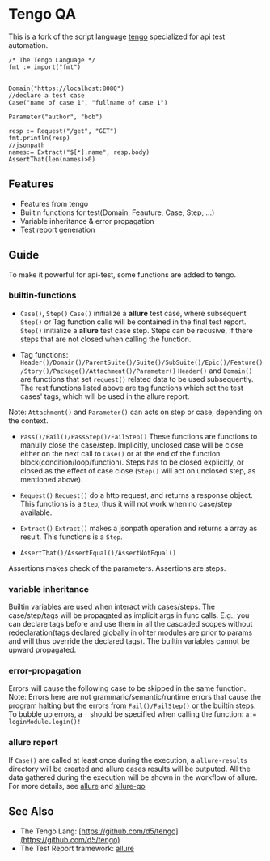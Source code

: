 # Tengo QA

This is a fork of the script language [tengo](https://github.com/d5/tengo)
specialized for api test automation.

```golang
/* The Tengo Language */
fmt := import("fmt")


Domain("https://localhost:8080")
//declare a test case
Case("name of case 1", "fullname of case 1")

Parameter("author", "bob")

resp := Request("/get", "GET")
fmt.println(resp)
//jsonpath
names:= Extract("$[*].name", resp.body)
AssertThat(len(names)>0)
```

## Features

- Features from tengo
- Builtin functions for test(Domain, Feauture, Case, Step, ...)
- Variable inheritance & error propagation
- Test report generation


## Guide

To make it powerful for api-test, some functions are added to tengo.

### builtin-functions

- `Case()`, `Step()`
`Case()` initialize a **allure** test case, where subsequent `Step()` or Tag function calls will be contained in the final test report.
`Step()` initialize a **allure** test case step. Steps can be recusive, if there steps that are not closed when calling the function.

- Tag functions: `Header()/Domain()/ParentSuite()/Suite()/SubSuite()/Epic()/Feature()/Story()/Package()/Attachment()/Parameter()`
`Header()` and `Domain()` are functions that set `request()` related data to be used subsequently.
The rest functions listed above are tag functions which set the test cases' tags, which will be used in the allure report.

Note: `Attachment()` and `Parameter()` can acts on step or case, depending on the context.


- `Pass()/Fail()/PassStep()/FailStep()`
These functions are functions to manully close the case/step.
Implicitly, unclosed case will be close either on the next call to `Case()` or at the end of the function block(condition/loop/function).
Steps has to be closed explicitly, or closed as the effect of case close (`Step()` will act on unclosed step, as mentioned above).

- `Request()`
`Request()` do a http request, and returns a response object. This functions is a `Step`, thus it will not work when no case/step available.

- `Extract()`
`Extract()` makes a jsonpath operation and returns a array as result. This functions is a `Step`.

- `AssertThat()/AssertEqual()/AssertNotEqual()`

Assertions makes check of the parameters. Assertions are steps.

### variable inheritance
Builtin variables are used when interact with cases/steps. The case/step/tags will be propagated as implicit args in func calls.
E.g., you can declare tags before and use them in all the cascaded scopes without redeclaration(tags declared globally in ohter modules are prior to params
and will thus override the declared tags). The builtin variables cannot be upward propagated.


### error-propagation
Errors will cause the following case to be skipped in the same function.
Note: Errors here are not grammaric/semantic/runtime errors that cause the program halting but the errors from `Fail()/FailStep()` or the builtin steps.
To bubble up errors, a `!` should be specified when calling the function: `a:= loginModule.login()!`

### allure report
If `Case()` are called at least once during the execution, a `allure-results` directory will be created and allure cases results will be outputed. All the
data gathered during the execution will be shown in the workflow of allure.
For more details, see [allure](https://allurereport.org/) and [allure-go](https://github.com/ozontech/allure-go)


## See Also

- The Tengo Lang: [https://github.com/d5/tengo](https://github.com/d5/tengo)
- The Test Report framework: [allure](https://github.com/allure-framework/allure2)


